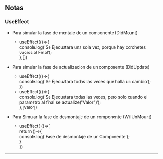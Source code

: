 ## Notas 
### UseEffect
* Para simular la fase de montaje de un componente (DidMount)
  * useEffect(()=>{  
        console.log('Se Ejecuatara una sola vez, porque hay corchetes vacios al Final');  
    },[])
 * Para simular la fase de actualizacion de un componente (DidUpdate)
   * useEffect(()=>{  
        console.log('Se Ejecuatara todas las veces que halla un cambio');  
    })
   *  useEffect(()=>{  
        console.log('Se Ejecuatara todas las veces, pero solo cuando el parametro al final se actualize("Valor")');  
    },[valor])
    
 * Para Simular la fase de desmontaje de un componente (WillUnMount)
   * useEffect( ()=>{  
        return ()=>{  
            console.log('Fase de desmontaje de un Componente');  
         }  
    })
---

